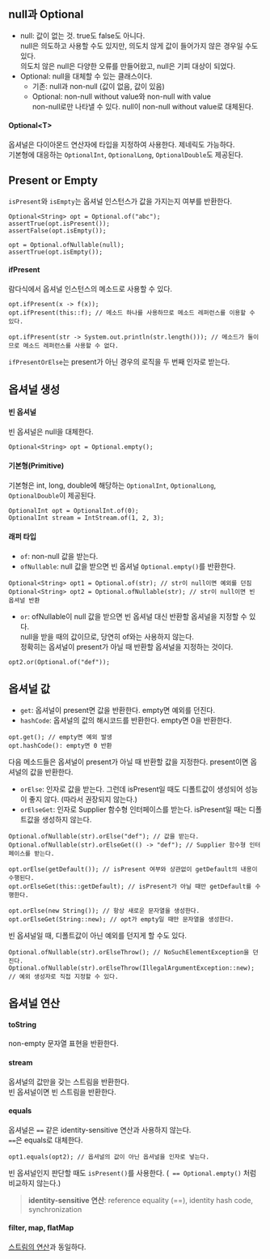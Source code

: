 ## null과 Optional
- null: 값이 없는 것. true도 false도 아니다.    
null은 의도하고 사용할 수도 있지만, 의도치 않게 값이 들어가지 않은 경우일 수도 있다.  
의도치 않은 null은 다양한 오류를 만들어왔고, null은 기피 대상이 되었다.  
- Optional: null을 대체할 수 있는 클래스이다.
  - 기존: null과 non-null (값이 없음, 값이 있음)
  - Optional: non-null without value와 non-null with value  
  non-null로만 나타낼 수 있다. null이 non-null without value로 대체된다.

#### Optional\<T>
옵셔널은 다이아몬드 연산자에 타입을 지정하여 사용한다. 제네릭도 가능하다.  
기본형에 대응하는 `OptionalInt`, `OptionalLong`, `OptionalDouble`도 제공된다.

## Present or Empty
`isPresent`와 `isEmpty`는 옵셔널 인스턴스가 값을 가지는지 여부를 반환한다.
```
Optional<String> opt = Optional.of("abc");
assertTrue(opt.isPresent());
assertFalse(opt.isEmpty());

opt = Optional.ofNullable(null);
assertTrue(opt.isEmpty());
```
#### ifPresent
람다식에서 옵셔널 인스턴스의 메소드로 사용할 수 있다.
```
opt.ifPresent(x -> f(x));
opt.ifPresent(this::f); // 메소드 하나를 사용하므로 메소드 레퍼런스를 이용할 수 있다.

opt.ifPresent(str -> System.out.println(str.length())); // 메소드가 둘이므로 메소드 레퍼런스를 사용할 수 없다.
```
`ifPresentOrElse`는 present가 아닌 경우의 로직을 두 번째 인자로 받는다.

## 옵셔널 생성
#### 빈 옵셔널
빈 옵셔널은 null을 대체한다.
```
Optional<String> opt = Optional.empty();
```
#### 기본형(Primitive)
기본형은 int, long, double에 해당하는 `OptionalInt`, `OptionalLong`, `OptionalDouble`이 제공된다.
```
OptionalInt opt = OptionalInt.of(0);
OptionalInt stream = IntStream.of(1, 2, 3);
```
#### 래퍼 타입
- `of`: non-null 값을 받는다.
- `ofNullable`: null 값을 받으면 빈 옵셔널 `Optional.empty()`를 반환한다.
```
Optional<String> opt1 = Optional.of(str); // str이 null이면 예외를 던짐
Optional<String> opt2 = Optional.ofNullable(str); // str이 null이면 빈 옵셔널 반환
```
- `or`:
ofNullable이 null 값을 받으면 빈 옵셔널 대신 반환할 옵셔널을 지정할 수 있다.  
null을 받을 때의 값이므로, 당연히 of와는 사용하지 않는다.  
정확히는 옵셔널이 present가 아닐 때 반환할 옵셔널을 지정하는 것이다.
```
opt2.or(Optional.of("def"));
```

## 옵셔널 값
- `get`: 옵셔널이 present면 값을 반환한다. empty면 예외를 던진다.
- `hashCode`: 옵셔널의 값의 해시코드를 반환한다. empty면 0을 반환한다.
```
opt.get(); // empty면 예외 발생
opt.hashCode(): empty면 0 반환
```
다음 메소드들은 옵셔널이 present가 아닐 때 반환할 값을 지정한다. present이면 옵셔널의 값을 반환한다. 
- `orElse`: 인자로 값을 받는다. 그런데 isPresent일 때도 디폴트값이 생성되어 성능이 좋지 않다. (따라서 권장되지 않는다.)
- `orElseGet`: 인자로 Supplier 함수형 인터페이스를 받는다. isPresent일 때는 디폴트값을 생성하지 않는다.
```
Optional.ofNullable(str).orElse("def"); // 값을 받는다.
Optional.ofNullable(str).orElseGet(() -> "def"); // Supplier 함수형 인터페이스를 받는다.

opt.orElse(getDefault()); // isPresent 여부와 상관없이 getDefault의 내용이 수행된다.
opt.orElseGet(this::getDefault); // isPresent가 아닐 때만 getDefault를 수행한다.

opt.orElse(new String()); // 항상 새로운 문자열을 생성한다.
opt.orElseGet(String::new); // opt가 empty일 때만 문자열을 생성한다.
```
빈 옵셔널일 때, 디폴트값이 아닌 예외를 던지게 할 수도 있다.
```
Optional.ofNullable(str).orElseThrow(); // NoSuchElementException을 던진다.
Optional.ofNullable(str).orElseThrow(IllegalArgumentException::new); // 예외 생성자로 직접 지정할 수 있다.
```
## 옵셔널 연산
#### toString
non-empty 문자열 표현을 반환한다.
#### stream
옵셔널의 값만을 갖는 스트림을 반환한다.  
빈 옵셔널이면 빈 스트림을 반환한다.
#### equals
옵셔널은 `==` 같은 identity-sensitive 연산과 사용하지 않는다.  
`==`은 equals로 대체한다.
```
opt1.equals(opt2); // 옵셔널의 값이 아닌 옵셔널을 인자로 넣는다.
```
빈 옵셔널인지 판단할 때도 `isPresent()`를 사용한다. (` == Optional.empty()` 처럼 비교하지 않는다.)
> **identity-sensitive 연산**:  reference equality (==), identity hash code, synchronization
#### filter, map, flatMap
[스트림의 연산][1]과 동일하다.


[1]: https://github.com/ipari3/java/blob/main/%EB%AC%B8%EB%B2%95/%EC%9E%90%EB%B0%94%20%EB%B2%84%EC%A0%84%20%EC%84%A4%EB%AA%85/Stream.md#%EC%8A%A4%ED%8A%B8%EB%A6%BC-%EC%97%B0%EC%82%B0
